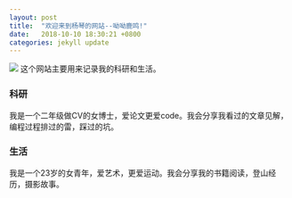 ```yaml
---
layout: post
title:  "欢迎来到杨琴的网站--呦呦鹿鸣!"
date:   2018-10-10 18:30:21 +0800
categories: jekyll update
---
```


![]({{site.url}}/assets/fig1.jpg)
这个网站主要用来记录我的科研和生活。                        

### 科研 ###

我是一个二年级做CV的女博士，爱论文更爱code。我会分享我看过的文章见解，编程过程排过的雷，踩过的坑。

### 生活 ###

我是一个23岁的女青年，爱艺术，更爱运动。我会分享我的书籍阅读，登山经历，摄影故事。


